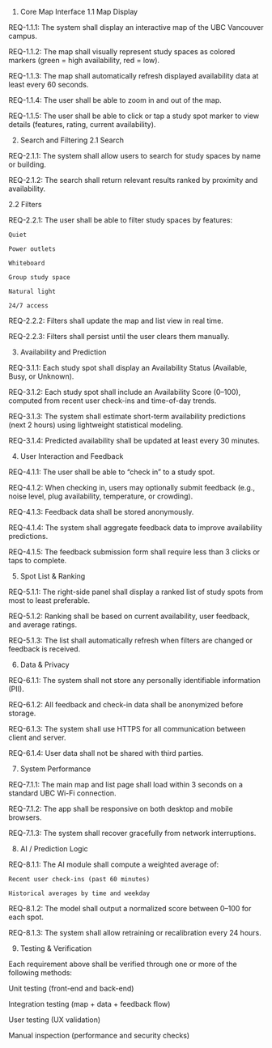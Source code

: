 
1. Core Map Interface
  1.1 Map Display
  
  REQ-1.1.1: The system shall display an interactive map of the UBC Vancouver campus.
  
  REQ-1.1.2: The map shall visually represent study spaces as colored markers (green = high availability, red = low).
  
  REQ-1.1.3: The map shall automatically refresh displayed availability data at least every 60 seconds.
  
  REQ-1.1.4: The user shall be able to zoom in and out of the map.
  
  REQ-1.1.5: The user shall be able to click or tap a study spot marker to view details (features, rating, current availability).

2. Search and Filtering
  2.1 Search
  
  REQ-2.1.1: The system shall allow users to search for study spaces by name or building.
  
  REQ-2.1.2: The search shall return relevant results ranked by proximity and availability.

  2.2 Filters
  
  REQ-2.2.1: The user shall be able to filter study spaces by features:

    Quiet
    
    Power outlets
    
    Whiteboard
    
    Group study space
    
    Natural light
    
    24/7 access

  REQ-2.2.2: Filters shall update the map and list view in real time.
  
  REQ-2.2.3: Filters shall persist until the user clears them manually.

3. Availability and Prediction

  REQ-3.1.1: Each study spot shall display an Availability Status (Available, Busy, or Unknown).
  
  REQ-3.1.2: Each study spot shall include an Availability Score (0–100), computed from recent user check-ins and time-of-day trends.
  
  REQ-3.1.3: The system shall estimate short-term availability predictions (next 2 hours) using lightweight statistical modeling.
  
  REQ-3.1.4: Predicted availability shall be updated at least every 30 minutes.

4. User Interaction and Feedback

  REQ-4.1.1: The user shall be able to “check in” to a study spot.
  
  REQ-4.1.2: When checking in, users may optionally submit feedback (e.g., noise level, plug availability, temperature, or crowding).
  
  REQ-4.1.3: Feedback data shall be stored anonymously.
  
  REQ-4.1.4: The system shall aggregate feedback data to improve availability predictions.
  
  REQ-4.1.5: The feedback submission form shall require less than 3 clicks or taps to complete.

5. Spot List & Ranking

  REQ-5.1.1: The right-side panel shall display a ranked list of study spots from most to least preferable.
  
  REQ-5.1.2: Ranking shall be based on current availability, user feedback, and average ratings.
  
  REQ-5.1.3: The list shall automatically refresh when filters are changed or feedback is received.

6. Data & Privacy

  REQ-6.1.1: The system shall not store any personally identifiable information (PII).
  
  REQ-6.1.2: All feedback and check-in data shall be anonymized before storage.
  
  REQ-6.1.3: The system shall use HTTPS for all communication between client and server.
  
  REQ-6.1.4: User data shall not be shared with third parties.

7. System Performance

  REQ-7.1.1: The main map and list page shall load within 3 seconds on a standard UBC Wi-Fi connection.
  
  REQ-7.1.2: The app shall be responsive on both desktop and mobile browsers.
  
  REQ-7.1.3: The system shall recover gracefully from network interruptions.

8.  AI / Prediction Logic

  REQ-8.1.1: The AI module shall compute a weighted average of:
  
    Recent user check-ins (past 60 minutes)
    
    Historical averages by time and weekday

  REQ-8.1.2: The model shall output a normalized score between 0–100 for each spot.
  
  REQ-8.1.3: The system shall allow retraining or recalibration every 24 hours.

9. Testing & Verification

  Each requirement above shall be verified through one or more of the following methods:
  
  Unit testing (front-end and back-end)
  
  Integration testing (map + data + feedback flow)
  
  User testing (UX validation)
  
  Manual inspection (performance and security checks)
